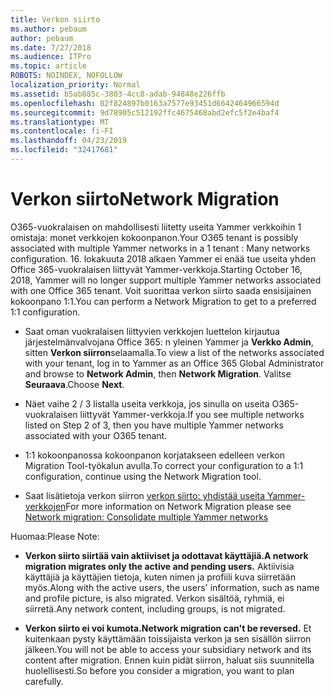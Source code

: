 ```yaml
---
title: Verkon siirto
ms.author: pebaum
author: pebaum
ms.date: 7/27/2018
ms.audience: ITPro
ms.topic: article
ROBOTS: NOINDEX, NOFOLLOW
localization_priority: Normal
ms.assetid: b5ab885c-3803-4cc8-adab-94848e226ffb
ms.openlocfilehash: 02f824897b0163a7577e93451d6642464966594d
ms.sourcegitcommit: 9d78905c512192ffc4675468abd2efc5f2e4baf4
ms.translationtype: MT
ms.contentlocale: fi-FI
ms.lasthandoff: 04/23/2019
ms.locfileid: "32417681"
---
```

# <a name="network-migration"></a><span data-ttu-id="73bc3-102">Verkon siirto</span><span class="sxs-lookup"><span data-stu-id="73bc3-102">Network Migration</span></span>

<span data-ttu-id="73bc3-103">O365-vuokralaisen on mahdollisesti liitetty useita Yammer verkkoihin 1 omistaja: monet verkkojen kokoonpanon.</span><span class="sxs-lookup"><span data-stu-id="73bc3-103">Your O365 tenant is possibly associated with multiple Yammer networks in a 1 tenant : Many networks configuration.</span></span> <span data-ttu-id="73bc3-104">16. lokakuuta 2018 alkaen Yammer ei enää tue useita yhden Office 365-vuokralaisen liittyvät Yammer-verkkoja.</span><span class="sxs-lookup"><span data-stu-id="73bc3-104">Starting October 16, 2018, Yammer will no longer support multiple Yammer networks associated with one Office 365 tenant.</span></span> <span data-ttu-id="73bc3-105">Voit suorittaa verkon siirto saada ensisijainen kokoonpano 1:1.</span><span class="sxs-lookup"><span data-stu-id="73bc3-105">You can perform a Network Migration to get to a preferred 1:1 configuration.</span></span>
  
- <span data-ttu-id="73bc3-106">Saat oman vuokralaisen liittyvien verkkojen luettelon kirjautua järjestelmänvalvojana Office 365: n yleinen Yammer ja **Verkko Admin**, sitten **Verkon siirron**selaamalla.</span><span class="sxs-lookup"><span data-stu-id="73bc3-106">To view a list of the networks associated with your tenant, log in to Yammer as an Office 365 Global Administrator and browse to **Network Admin**, then **Network Migration**.</span></span> <span data-ttu-id="73bc3-107">Valitse **Seuraava**.</span><span class="sxs-lookup"><span data-stu-id="73bc3-107">Choose **Next**.</span></span>
    
- <span data-ttu-id="73bc3-108">Näet vaihe 2 / 3 listalla useita verkkoja, jos sinulla on useita O365-vuokralaisen liittyvät Yammer-verkkoja.</span><span class="sxs-lookup"><span data-stu-id="73bc3-108">If you see multiple networks listed on Step 2 of 3, then you have multiple Yammer networks associated with your O365 tenant.</span></span>
    
- <span data-ttu-id="73bc3-109">1:1 kokoonpanossa kokoonpanon korjatakseen edelleen verkon Migration Tool-työkalun avulla.</span><span class="sxs-lookup"><span data-stu-id="73bc3-109">To correct your configuration to a 1:1 configuration, continue using the Network Migration tool.</span></span>
    
- <span data-ttu-id="73bc3-110">Saat lisätietoja verkon siirron [verkon siirto: yhdistää useita Yammer-verkkojen](https://support.office.com/article/a22c1b20-9231-4ce2-a916-392b1056d002)</span><span class="sxs-lookup"><span data-stu-id="73bc3-110">For more information on Network Migration please see [Network migration: Consolidate multiple Yammer networks](https://support.office.com/article/a22c1b20-9231-4ce2-a916-392b1056d002)</span></span>
    
<span data-ttu-id="73bc3-111">Huomaa:</span><span class="sxs-lookup"><span data-stu-id="73bc3-111">Please Note:</span></span>
  
- <span data-ttu-id="73bc3-112">**Verkon siirto siirtää vain aktiiviset ja odottavat käyttäjiä.**</span><span class="sxs-lookup"><span data-stu-id="73bc3-112">**A network migration migrates only the active and pending users.**</span></span> <span data-ttu-id="73bc3-113">Aktiivisia käyttäjiä ja käyttäjien tietoja, kuten nimen ja profiili kuva siirretään myös.</span><span class="sxs-lookup"><span data-stu-id="73bc3-113">Along with the active users, the users' information, such as name and profile picture, is also migrated.</span></span> <span data-ttu-id="73bc3-114">Verkon sisältöä, ryhmiä, ei siirretä.</span><span class="sxs-lookup"><span data-stu-id="73bc3-114">Any network content, including groups, is not migrated.</span></span> 
    
- <span data-ttu-id="73bc3-115">**Verkon siirto ei voi kumota.**</span><span class="sxs-lookup"><span data-stu-id="73bc3-115">**Network migration can't be reversed.**</span></span> <span data-ttu-id="73bc3-116">Et kuitenkaan pysty käyttämään toissijaista verkon ja sen sisällön siirron jälkeen.</span><span class="sxs-lookup"><span data-stu-id="73bc3-116">You will not be able to access your subsidiary network and its content after migration.</span></span> <span data-ttu-id="73bc3-117">Ennen kuin pidät siirron, haluat siis suunnitella huolellisesti.</span><span class="sxs-lookup"><span data-stu-id="73bc3-117">So before you consider a migration, you want to plan carefully.</span></span> 
    

